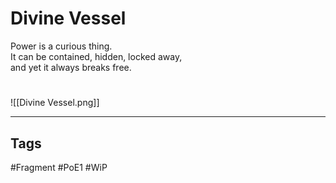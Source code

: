 # Divine Vessel
Power is a curious thing.  
It can be contained, hidden, locked away,  
and yet it always breaks free.

#
![[Divine Vessel.png]]

---
## Tags
#Fragment
#PoE1 
#WiP 